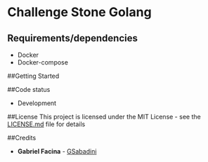 # Challenge Stone Golang

## Requirements/dependencies
- Docker
- Docker-compose

##Getting Started


##Code status
- Development

##License
This project is licensed under the MIT License - see the [LICENSE.md](LICENSE.md) file for details

##Credits
- **Gabriel Facina** - [GSabadini](https://github.com/GSabadini)
